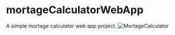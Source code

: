 # mortageCalculatorWebApp
A simple mortage calculator web app project.
![MortageCalculator](https://github.com/Burdji/mortageCalculatorWebApp/assets/129866064/d6aa1498-15c5-4caf-ba70-9824a18f1c78)
